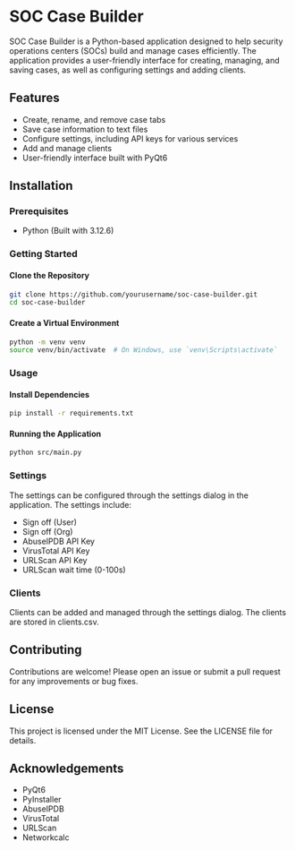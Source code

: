 # SOC Case Builder

SOC Case Builder is a Python-based application designed to help security operations centers (SOCs) build and manage cases efficiently. The application provides a user-friendly interface for creating, managing, and saving cases, as well as configuring settings and adding clients.

## Features

- Create, rename, and remove case tabs
- Save case information to text files
- Configure settings, including API keys for various services
- Add and manage clients
- User-friendly interface built with PyQt6

## Installation

### Prerequisites

- Python (Built with 3.12.6)

### Getting Started
#### Clone the Repository
```sh
git clone https://github.com/yourusername/soc-case-builder.git
cd soc-case-builder
```
#### Create a Virtual Environment
```sh
python -m venv venv
source venv/bin/activate  # On Windows, use `venv\Scripts\activate`
```
### Usage
#### Install Dependencies
```sh
pip install -r requirements.txt
```
#### Running the Application
```sh
python src/main.py
```

### Settings
The settings can be configured through the settings dialog in the application. The settings include:

- Sign off (User)
- Sign off (Org)
- AbuseIPDB API Key
- VirusTotal API Key
- URLScan API Key
- URLScan wait time (0-100s)

### Clients
Clients can be added and managed through the settings dialog. The clients are stored in clients.csv.

## Contributing
Contributions are welcome! Please open an issue or submit a pull request for any improvements or bug fixes.

## License
This project is licensed under the MIT License. See the LICENSE file for details.

## Acknowledgements
- PyQt6
- PyInstaller
- AbuseIPDB
- VirusTotal
- URLScan
- Networkcalc

